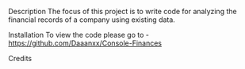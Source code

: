 Description
The focus of this project is to write code for analyzing the financial records of a company using existing data.

Installation
To view the code please go to -  https://github.com/Daaanxx/Console-Finances

Credits
